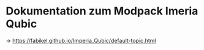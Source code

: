 # Dokumentation zum Modpack Imeria Qubic

-> https://fabikel.github.io/Imperia_Qubic/default-topic.html


